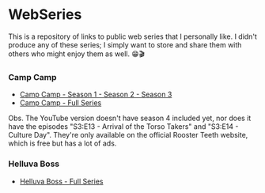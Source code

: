 # WebSeries

This is a repository of links to public web series that I personally like. I didn't produce any of these series; I simply want to store and share them with others who might enjoy them as well. 😁🎬

### Camp Camp

- [Camp Camp - Season 1 - Season 2 - Season 3](https://www.youtube.com/playlist?list=PL2vBnPCQT4WLQRL62FLUSis4AMwHzNmGl)
- [Camp Camp - Full Series](https://roosterteeth.com/series/camp-camp?season=1)

Obs. The YouTube version doesn't have season 4 included yet, nor does it have the episodes "S3:E13 - Arrival of the Torso Takers" and "S3:E14 - Culture Day". They're only available on the official Rooster Teeth website, which is free but has a lot of ads.

### Helluva Boss

- [Helluva Boss - Full Series](https://www.youtube.com/playlist?list=PL-uopgYBi65HwiiDR9Y23lomAkGr9mm-S)
